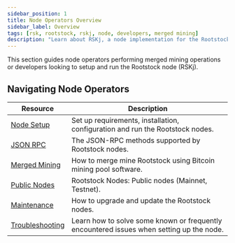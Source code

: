 ```yaml
---
sidebar_position: 1
title: Node Operators Overview
sidebar_label: Overview
tags: [rsk, rootstock, rskj, node, developers, merged mining]
description: "Learn about RSKj, a node implementation for the Rootstock blockchain and merged mining on Rootstock."
---
```


This section guides node operators performing merged mining operations or developers looking to setup and run the Rootstock node (RSKj).

## Navigating Node Operators

| Resource                                                       | Description                                                                                    |
| ----------------------------------------------------------- | ---------------------------------------------------------------------------------------------- |
| [Node Setup](/docs/03-node-operators/04-node-setup/) | Set up requirements, installation, configuration and run the Rootstock nodes. |
| [JSON RPC](/docs/03-node-operators/03-json-rpc/) | The JSON-RPC methods supported by Rootstock nodes.|
| [Merged Mining](/docs/03-node-operators/02-merged-mining/) | How to merge mine Rootstock using Bitcoin mining pool software.|
| [Public Nodes](/docs/03-node-operators/08-public-nodes/) | Rootstock Nodes: Public nodes (Mainnet, Testnet).|
| [Maintenance](/docs/03-node-operators/06-maintenance/) | How to upgrade and update the Rootstock nodes.|
| [Troubleshooting](/docs/03-node-operators/09-troubleshooting/) | Learn how to solve some known or frequently encountered issues when setting up the node.|